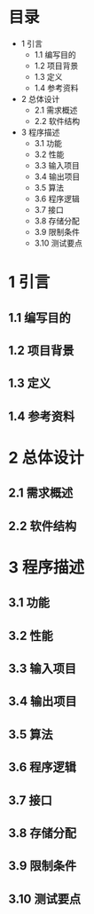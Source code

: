 # 目录
- 1 引言
    - 1.1 编写目的
    - 1.2 项目背景
    - 1.3 定义
    - 1.4 参考资料
- 2 总体设计
    - 2.1 需求概述
    - 2.2 软件结构
- 3 程序描述
    - 3.1 功能
    - 3.2 性能
    - 3.3 输入项目
    - 3.4 输出项目
    - 3.5 算法
    - 3.6 程序逻辑
    - 3.7 接口
    - 3.8 存储分配
    - 3.9 限制条件
    - 3.10 测试要点


# 1 引言

## 1.1 编写目的

## 1.2 项目背景

## 1.3 定义

## 1.4 参考资料


# 2 总体设计

## 2.1 需求概述

## 2.2 软件结构


# 3 程序描述

## 3.1 功能

## 3.2 性能

## 3.3 输入项目

## 3.4 输出项目

## 3.5 算法

## 3.6 程序逻辑

## 3.7 接口

## 3.8 存储分配

## 3.9 限制条件

## 3.10 测试要点


